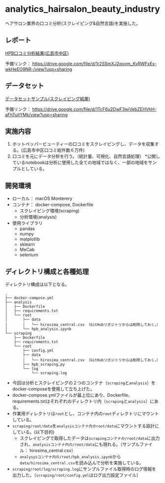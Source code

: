# analytics_hairsalon_beauty_industry
ヘアサロン業界の口コミ分析(スクレイピング&自然言語)を実施した。

## レポート
[HPB口コミ分析結果(広島市中区)](https://drive.google.com/file/d/1r2SSmXJ2qvom_KvRWFxEx-wkHeEO9NR-/view?usp=sharing)  
  
予備リンク： https://drive.google.com/file/d/1r2SSmXJ2qvom_KvRWFxEx-wkHeEO9NR-/view?usp=sharing

## データセット
[データセットサンプル(スクレイピング結果)](https://drive.google.com/file/d/1TcF6u2DwF3wiVebZEHVhH-aFhTujtYMk/view?usp=sharing)  
  
予備リンク： https://drive.google.com/file/d/1TcF6u2DwF3wiVebZEHVhH-aFhTujtYMk/view?usp=sharing

## 実施内容
1. ホットペッパービューティーの口コミをスクレイピングし、データを収集する。(広島市中区口コミ総件数６万件)
1. 口コミを元にデータ分析を行う。（統計量、可視化、自然言語処理） *公開しているnotebookは分析に使用した全ての地域ではなく、一部の地域をサンプルとしている。

## 開発環境
- ローカル： macOS Monterery
- コンテナ： docker-compose, Dockerfile
  - スクレイピング環境(scraping)
  - 分析環境(analysis)
- 使用ライブラリ
  - pandas
  - numpy
  - matplotlib
  - sklearn
  - MeCab
  - selenium

## ディレクトリ構成と各種処理
ディレクトリ構成は以下となる。
```
.
├── docker-compose.yml
├── analysis
│   ├── Dockerfile
│   ├── requirements.txt
│   └── root
│       ├── data
│       │   └── hirosima_central.csv （GitHubリポジトリからは削除しておく。）
│       └── hpb_analysis.ipynb
└── scraping
    ├── Dockerfile
    ├── requirements.txt
    └── root
        ├── config.yml
        ├── data
        │   └── hirosima_central.csv （GitHubリポジトリからは削除しておく。）
        ├── hpb_scraping,py
        └── log
            └── scraping.log
```   
- 今回は分析とスクレイピングの２つのコンテナ（`scraping`と`analysis`）をdocker-composeを使用して立ち上げた。
- docker-compose.ymlファイルが最上位にあり、Dockerfile、requirements.txtはそれぞれのディレクトリ内（`scraping`と`analysis`）にある。
- 作業用ディレクトリは`root`とし、コンテナ内の`root`ディレクトリにマウントしている。
- `scraping/root/data`を`analysisコンテナ内のroot/data`にマウントする設計にしている。(以下目的)
  - スクレイピングで取得したデータは`scrapingコンテナの/root/data`に出力され、`analysisコンテナ内の/root/data`にも現れる。（サンプルファイル： hirosima_central.csv）
  - `analysysコンテナ内の/root/hpb_analysis.ipynb`から`data/hirosima_central.csv`を読み込んで分析を実施している。
- `scraping/root/log/scraping.log`にサンプルファイル取得時のログ情報を出力した。（`scraping/root/config.yml`はログ出力設定ファイル）
